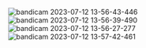
![bandicam 2023-07-12 13-56-43-446](https://github.com/Manar-sayed/ReactApp01/assets/99843313/c7895444-9a03-4cdd-8677-88dc57921498)
![bandicam 2023-07-12 13-56-39-490](https://github.com/Manar-sayed/ReactApp01/assets/99843313/9d2ea72a-b0fd-4133-ac28-250d1c5d182c)
![bandicam 2023-07-12 13-56-27-277](https://github.com/Manar-sayed/ReactApp01/assets/99843313/5739fb13-3b41-4f0b-924b-813d7b42d2c2)
![bandicam 2023-07-12 13-57-42-461](https://github.com/Manar-sayed/ReactApp01/assets/99843313/bd99e029-c228-406c-bedc-b347766caa1d)
